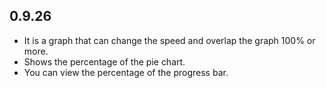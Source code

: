 ## 0.9.26

* It is a graph that can change the speed and overlap the graph 100% or more.
* Shows the percentage of the pie chart.
* You can view the percentage of the progress bar.
